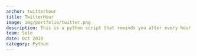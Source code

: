 ```yaml
---
anchor: twitterhour
title: TwitterHour
image: img/portfolio/twitter.png
description: This is a python script that reminds you after every hour to tweet something. I wrote this script particularly to remind me to tweet about what I learn in past hour. Headover to <a href=https://github.com/Pranav1999/TwitterHour/>https://github.com/Pranav1999/TwitterHour</a> for more details.
team: Solo
date: Oct 2018
category: Python
---
```

